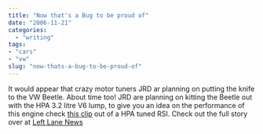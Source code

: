 ```yaml
---
title: "Now that's a Bug to be proud of"
date: "2006-11-21"
categories: 
  - "writing"
tags:
- "cars"
- "vw"
slug: "now-thats-a-bug-to-be-proud-of"
---
```


It would appear that crazy motor tuners JRD ar planning on putting the knife to the VW Beetle. About time too! JRD are planning on kitting the Beetle out with the HPA 3.2 litre V6 lump, to give you an idea on the performance of this engine check [this clip][1] out of a HPA tuned RSI. Check out the full story over at [Left Lane News][2]

[1]:	https://youtube.com/watch?v=WiVr1APDj84
[2]:	https://www.leftlanenews.com/2006/11/20/tuner-plans-385-horsepower-beetle/